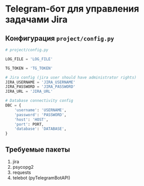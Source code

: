 # Telegram-бот для управления задачами Jira

## Конфигурация `project/config.py`

```python
# project/config.py

LOG_FILE = 'LOG_FILE'

TG_TOKEN = 'TG_TOKEN'

# Jira config (jira user should have administrator rights)
JIRA_USERNAME = 'JIRA_USERNAME'
JIRA_PASSWORD = 'JIRA_PASSWORD'
JIRA_URL = 'JIRA_URL'

# Database connectivity config
DBC = {
    'username': 'USERNAME',
    'password': 'PASSWORD',
    'host': 'HOST',
    'port': PORT,
    'database': 'DATABASE',
}
```

## Требуемые пакеты

1. jira
2. psycopg2
3. requests
4. telebot (pyTelegramBotAPI)
